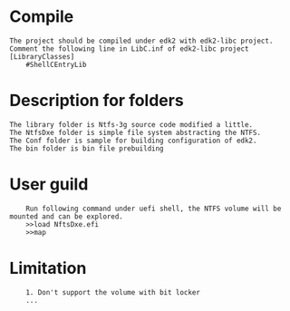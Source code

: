 # Compile
    The project should be compiled under edk2 with edk2-libc project. 
    Comment the following line in LibC.inf of edk2-libc project
    [LibraryClasses]
        #ShellCEntryLib
    
# Description for folders
    The library folder is Ntfs-3g source code modified a little. 
    The NtfsDxe folder is simple file system abstracting the NTFS. 
    The Conf folder is sample for building configuration of edk2.
    The bin folder is bin file prebuilding

# User guild
        Run following command under uefi shell, the NTFS volume will be mounted and can be explored.
        >>load NftsDxe.efi
        >>map
        
# Limitation
        1. Don't support the volume with bit locker
        ...
